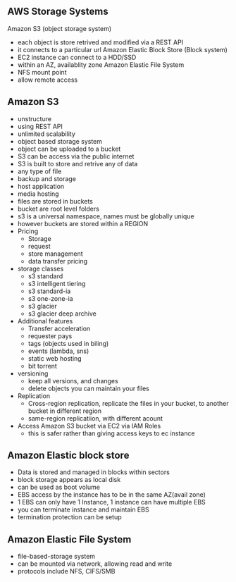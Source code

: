 AWS Storage Systems
--------------------------------------
Amazon S3 (object storage system)
- each object is store retrived and modified via a REST API
- it connects to a particular url
Amazon Elastic Block Store (Block system)
- EC2 instance can connect to a HDD/SSD
- within an AZ, availablity zone 
Amazon Elastic File System
- NFS mount point 
- allow remote access


Amazon S3
--------------------------------------
- unstructure
- using REST API
- unlimited scalability
- object based storage system
- object can be uploaded to a bucket
- S3 can be access via the public internet
- S3 is built to store and retrive any of data
- any type of file
- backup and storage
- host application
- media hosting
- files are stored in buckets
- bucket are root level folders
- s3 is a universal namespace, names must be globally unique
- however buckets are stored within a REGION
- Pricing
    - Storage
    - request
    - store management
    - data transfer pricing
- storage classes
    - s3 standard
    - s3 intelligent tiering
    - s3 standard-ia
    - s3 one-zone-ia
    - s3 glacier
    - s3 glacier deep archive
- Additional features
    - Transfer acceleration
    - requester pays
    - tags (objects used in biling)
    - events (lambda, sns)
    - static web hosting
    - bit torrent
- versioning
    - keep all versions, and changes
    - delete objects you can maintain your files
- Replication
    - Cross-region replication, replicate the files in your bucket, to another bucket in different region
    - same-region replicatiion, with different acount
- Access Amazon S3 bucket via EC2 via IAM Roles
    - this is safer rather than giving access keys to ec instance

Amazon Elastic block store
--------------------------------------
- Data is stored and managed in blocks within sectors
- block storage appears as local disk
- can be used as boot volume
- EBS access by the instance has to be in the same AZ(avail zone)
- 1 EBS can only have 1 Instance, 1 instance can have multiple EBS
- you can terminate instance and maintain EBS
- termination protection can be setup


Amazon Elastic File System
--------------------------------------
- file-based-storage system
- can be mounted via network, allowing read and write
- protocols include NFS, CIFS/SMB



